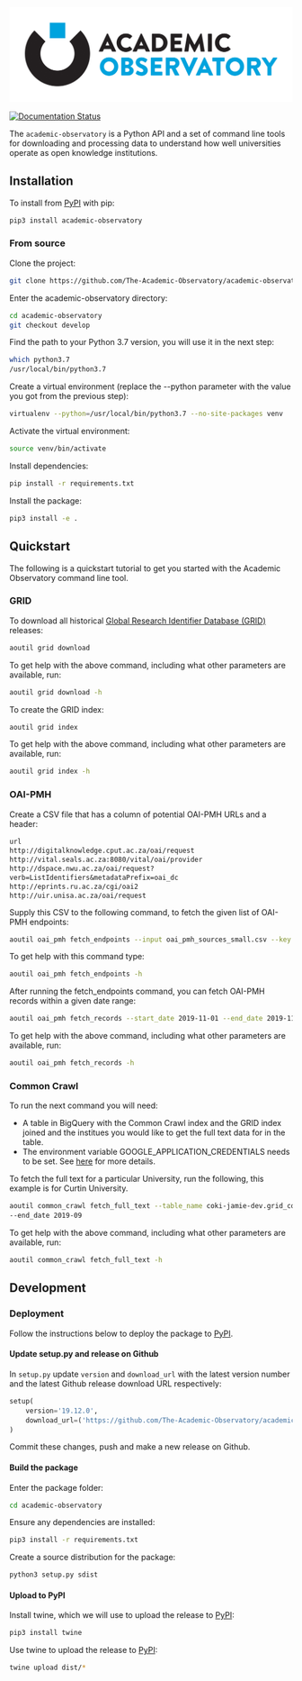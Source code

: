![Acedemic Observatory](./Academic_Observatory_Logo.jpg?raw=true)

[![Documentation Status](https://readthedocs.com/projects/coki-academic-observatory/badge/?version=latest&token=bcb93984ae9a67950f7e61be1d6f35c975e0bb64cc1f688124fbf452b727c669)](https://coki-academic-observatory.readthedocs-hosted.com/en/latest/?badge=latest)

The `academic-observatory` is a Python API and a set of command line tools for downloading and processing data to 
understand how well universities operate as open knowledge institutions. 

## Installation
To install from [PyPI](https://pypi.org/) with pip:
```bash
pip3 install academic-observatory
```

### From source
Clone the project:
```bash
git clone https://github.com/The-Academic-Observatory/academic-observatory
```

Enter the academic-observatory directory:
```bash
cd academic-observatory
git checkout develop
```

Find the path to your Python 3.7 version, you will use it in the next step:
```bash
which python3.7
/usr/local/bin/python3.7
```

Create a virtual environment (replace the --python parameter with the value you got from the previous step):
```bash
virtualenv --python=/usr/local/bin/python3.7 --no-site-packages venv 
```

Activate the virtual environment:
```bash
source venv/bin/activate
````

Install dependencies:
```bash
pip install -r requirements.txt 
```

Install the package:
```bash
pip3 install -e .
```

## Quickstart
The following is a quickstart tutorial to get you started with the Academic Observatory command line tool.

### GRID
To download all historical [Global Research Identifier Database (GRID)](https://grid.ac/) releases:
```bash
aoutil grid download
```

To get help with the above command, including what other parameters are available, run:
```bash
aoutil grid download -h
```

To create the GRID index:
```bash
aoutil grid index
```

To get help with the above command, including what other parameters are available, run:
```bash
aoutil grid index -h
```

### OAI-PMH
Create a CSV file that has a column of potential OAI-PMH URLs and a header: 
```csv
url
http://digitalknowledge.cput.ac.za/oai/request
http://vital.seals.ac.za:8080/vital/oai/provider
http://dspace.nwu.ac.za/oai/request?verb=ListIdentifiers&metadataPrefix=oai_dc
http://eprints.ru.ac.za/cgi/oai2
http://uir.unisa.ac.za/oai/request
```

Supply this CSV to the following command, to fetch the given list of OAI-PMH endpoints:
```bash
aoutil oai_pmh fetch_endpoints --input oai_pmh_sources_small.csv --key url
```

To get help with this command type:
```bash
aoutil oai_pmh fetch_endpoints -h
```

After running the fetch_endpoints command, you can fetch OAI-PMH records within a given date range:
```bash
aoutil oai_pmh fetch_records --start_date 2019-11-01 --end_date 2019-11-10
```

To get help with the above command, including what other parameters are available, run:
```bash
aoutil oai_pmh fetch_records -h
```

### Common Crawl
To run the next command you will need:
* A table in BigQuery with the Common Crawl index and the GRID index joined and the institues you would like to get
the full text data for in the table.
* The environment variable GOOGLE_APPLICATION_CREDENTIALS needs to be set. See [here](https://cloud.google.com/docs/authentication/getting-started)
for more details.

To fetch the full text for a particular University, run the following, this example is for Curtin University.
```bash
aoutil common_crawl fetch_full_text --table_name coki-jamie-dev.grid_common_crawl.curtin_demo --start_date 2019-08 \
--end_date 2019-09
```

To get help with the above command, including what other parameters are available, run:
```bash
aoutil common_crawl fetch_full_text -h
```

## Development

### Deployment
Follow the instructions below to deploy the package to [PyPI](https://pypi.org/).

#### Update setup.py and release on Github
In `setup.py` update `version` and `download_url` with the latest version number and the latest Github release download 
URL respectively:
```python
setup(
    version='19.12.0',
    download_url=('https://github.com/The-Academic-Observatory/academic-observatory/v19.12.0.tar.gz'
)
```

Commit these changes, push and make a new release on Github.

#### Build the package
Enter the package folder:
```bash
cd academic-observatory
```

Ensure any dependencies are installed:
```bash
pip3 install -r requirements.txt
```

Create a source distribution for the package:
```bash
python3 setup.py sdist
```

#### Upload to PyPI
Install twine, which we will use to upload the release to [PyPI](https://pypi.org/):
```bash
pip3 install twine
```

Use twine to upload the release to [PyPI](https://pypi.org/):
```bash
twine upload dist/*
```

